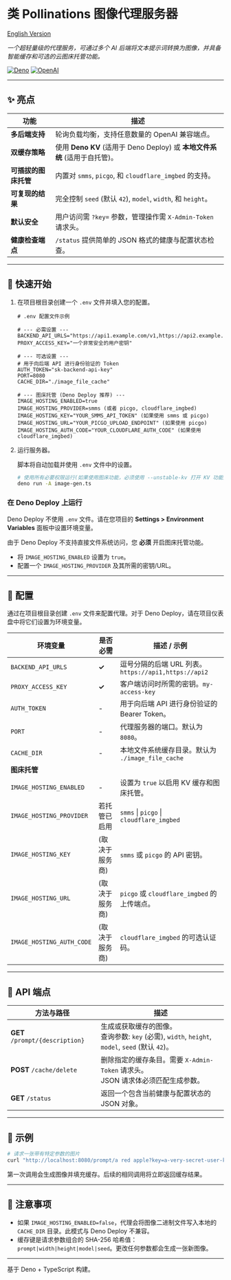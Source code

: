 
# 类 Pollinations 图像代理服务器

[English Version](./README.md)

*一个超轻量级的代理服务，可通过多个 AI 后端将文本提示词转换为图像，并具备智能缓存和可选的云图床托管功能。*

[![Deno](https://img.shields.io/badge/Deno-000000?style=for-the-badge&logo=deno&logoColor=white)](https://deno.land/)
[![OpenAI](https://img.shields.io/badge/OpenAI-Compatible-00A67E?style=for-the-badge&logo=openai&logoColor=white)](https://openai.com/)

---

## ✨ 亮点

| 功能 | 描述 |
| ----------------------- | --------------------------------------------------------------------------- |
| **多后端支持** | 轮询负载均衡，支持任意数量的 OpenAI 兼容端点。 |
| **双缓存策略** | 使用 **Deno KV** (适用于 Deno Deploy) 或 **本地文件系统** (适用于自托管)。 |
| **可插拔的图床托管** | 内置对 `smms`, `picgo`, 和 `cloudflare_imgbed` 的支持。 |
| **可复现的结果** | 完全控制 `seed` (默认 `42`), `model`, `width`, 和 `height`。 |
| **默认安全** | 用户访问需 `?key=` 参数，管理操作需 `X-Admin-Token` 请求头。 |
| **健康检查端点** | `/status` 提供简单的 JSON 格式的健康与配置状态检查。 |

---

## 🚀 快速开始

1.  在项目根目录创建一个 `.env` 文件并填入您的配置。

    ```env
    # .env 配置文件示例

    # --- 必需设置 ---
    BACKEND_API_URLS="https://api1.example.com/v1,https://api2.example.com/v1"
    PROXY_ACCESS_KEY="一个非常安全的用户密钥"

    # --- 可选设置 ---
    # 用于向后端 API 进行身份验证的 Token
    AUTH_TOKEN="sk-backend-api-key"
    PORT=8080
    CACHE_DIR="./image_file_cache"

    # --- 图床托管 (Deno Deploy 推荐) ---
    IMAGE_HOSTING_ENABLED=true
    IMAGE_HOSTING_PROVIDER=smms (或者 picgo, cloudflare_imgbed)
    IMAGE_HOSTING_KEY="YOUR_SMMS_API_TOKEN" (如果使用 smms 或 picgo)
    IMAGE_HOSTING_URL="YOUR_PICGO_UPLOAD_ENDPOINT" (如果使用 picgo)
    IMAGE_HOSTING_AUTH_CODE="YOUR_CLOUDFLARE_AUTH_CODE" (如果使用 cloudflare_imgbed)
    ```

2.  运行服务器。

    脚本将自动加载并使用 `.env` 文件中的设置。

    ```bash
    # 使用所有必要权限运行(如果使用图床功能，必须使用 --unstable-kv 打开 KV 功能)
    deno run -A image-gen.ts
    ```

### 在 Deno Deploy 上运行

Deno Deploy 不使用 `.env` 文件。请在您项目的 **Settings > Environment Variables** 面板中设置环境变量。

由于 Deno Deploy 不支持直接文件系统访问，您 **必须** 开启图床托管功能。

-   将 `IMAGE_HOSTING_ENABLED` 设置为 `true`。
-   配置一个 `IMAGE_HOSTING_PROVIDER` 及其所需的密钥/URL。

---

## 🔧 配置

通过在项目根目录创建 `.env` 文件来配置代理。对于 Deno Deploy，请在项目仪表盘中将它们设置为环境变量。

| 环境变量 | 是否必需 | 描述 / 示例 |
| ------------------------- | --------------------- | ------------------------------------------------------------- |
| `BACKEND_API_URLS` | **✓** | 逗号分隔的后端 URL 列表。`https://api1,https://api2` |
| `PROXY_ACCESS_KEY` | **✓** | 客户端访问时所需的密钥。`my-access-key` |
| `AUTH_TOKEN` | - | 用于向后端 API 进行身份验证的 Bearer Token。 |
| `PORT` | - | 代理服务器的端口。默认为 `8080`。 |
| `CACHE_DIR` | - | 本地文件系统缓存目录。默认为 `./image_file_cache`|
| **图床托管** | | |
| `IMAGE_HOSTING_ENABLED` | - | 设置为 `true` 以启用 KV 缓存和图床托管。 |
| `IMAGE_HOSTING_PROVIDER` | 若托管已启用 | `smms` \| `picgo` \| `cloudflare_imgbed` |
| `IMAGE_HOSTING_KEY` | (取决于服务商) | `smms` 或 `picgo` 的 API 密钥。 |
| `IMAGE_HOSTING_URL` | (取决于服务商) | `picgo` 或 `cloudflare_imgbed` 的上传端点。 |
| `IMAGE_HOSTING_AUTH_CODE` | (取决于服务商) | `cloudflare_imgbed` 的可选认证码。 |

---

## 🎯 API 端点

| 方法与路径 | 描述 |
| ----------------------------- | --------------------------------------------------------------------------------------------------------- |
| **GET** `/prompt/{description}` | 生成或获取缓存的图像。<br>查询参数: `key` (必需), `width`, `height`, `model`, `seed` (默认 `42`)。 |
| **POST** `/cache/delete` | 删除指定的缓存条目。需要 `X-Admin-Token` 请求头。<br>JSON 请求体必须匹配生成参数。 |
| **GET** `/status` | 返回一个包含当前健康与配置状态的 JSON 对象。 |

---

## 🏁 示例

```bash
# 请求一张带有特定参数的图片
curl "http://localhost:8080/prompt/a red apple?key=a-very-secret-user-key&width=1024&height=1024&seed=7&model=flux-dev"
```

第一次调用会生成图像并填充缓存。后续的相同调用将立即返回缓存结果。

---

## 📝 注意事项

-   如果 `IMAGE_HOSTING_ENABLED=false`，代理会将图像二进制文件写入本地的 `CACHE_DIR` 目录。此模式与 Deno Deploy 不兼容。
-   缓存键是请求参数组合的 SHA-256 哈希值：`prompt|width|height|model|seed`。更改任何参数都会生成一张新图像。

---

基于 Deno + TypeScript 构建。
